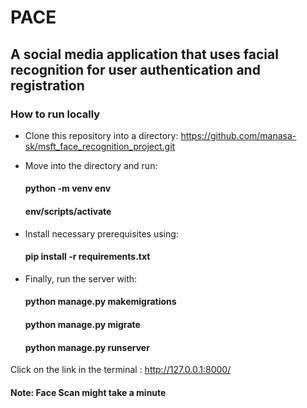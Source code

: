 # PACE
## A social media application that uses facial recognition for user authentication and registration

### How to run locally
- Clone this repository into a directory: 
    https://github.com/manasa-sk/msft_face_recognition_project.git
- Move into the directory and run:
  
  #### python -m venv env
  #### env/scripts/activate

- Install necessary prerequisites using:
  #### pip install -r requirements.txt

- Finally, run the server with:
  #### python manage.py makemigrations
  #### python manage.py migrate
  #### python manage.py runserver
  
 Click on the link in the terminal : http://127.0.0.1:8000/
 
 
 #### Note: Face Scan might take a minute
